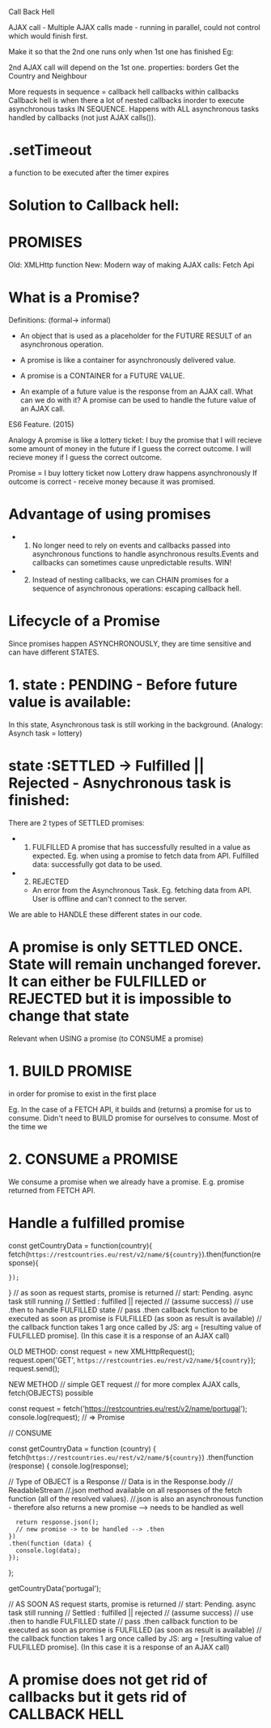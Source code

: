 Call Back Hell

AJAX call -
Multiple AJAX calls made - running in parallel, could not control which would finish first.

Make it so that the 2nd one runs only when 1st one has finished
Eg:

2nd AJAX call will depend on the 1st one.
properties: borders
Get the Country and Neighbour

More requests in sequence = callback hell
callbacks within callbacks
Callback hell is when there a lot of nested callbacks inorder to execute asynchronous tasks IN SEQUENCE. Happens with ALL asynchronous tasks handled by callbacks (not just AJAX calls()).

# .setTimeout

a function to be executed after the timer expires

# Solution to Callback hell:

# PROMISES

Old: XMLHttp function
New: Modern way of making AJAX calls: Fetch Api

# What is a Promise?

Definitions: (formal-> informal)

- An object that is used as a placeholder for the FUTURE RESULT of an asynchronous operation.

- A promise is like a container for asynchronously delivered value.

- A promise is a CONTAINER for a FUTURE VALUE.

- An example of a future value is the response from an AJAX call.
  What can we do with it?
  A promise can be used to handle the future value of an AJAX call.

ES6 Feature. (2015)

Analogy
A promise is like a lottery ticket:
I buy the promise that I will recieve some amount of money in the future if I guess the correct outcome.
I will recieve money if I guess the correct outcome.

Promise = I buy lottery ticket now
Lottery draw happens asynchronously
If outcome is correct - receive money because it was promised.

# Advantage of using promises

- 1. No longer need to rely on events and callbacks passed into asynchronous functions to handle asynchronous results.Events and callbacks can sometimes cause unpredictable results. WIN!
- 2. Instead of nesting callbacks, we can CHAIN promises for a sequence of asynchronous operations: escaping callback hell.

# Lifecycle of a Promise

Since promises happen ASYNCHRONOUSLY, they are time sensitive and can have different STATES.

# 1. state : PENDING - Before future value is available:

In this state, Asynchronous task is still working in the background. (Analogy: Asynch task = lottery)

# state :SETTLED -> Fulfilled || Rejected - Asnychronous task is finished:

There are 2 types of SETTLED promises:

- 1. FULFILLED
     A promise that has successfully resulted in a value as expected. Eg. when using a promise to fetch data from API. Fulfilled data: successfully got data to be used.
- 2. REJECTED
  - An error from the Asynchronous Task. Eg. fetching data from API. User is offline and can't connect to the server.

We are able to HANDLE these different states in our code.

# A promise is only SETTLED ONCE. State will remain unchanged forever. It can either be FULFILLED or REJECTED but it is impossible to change that state

Relevant when USING a promise (to CONSUME a promise)

# 1. BUILD PROMISE

in order for promise to exist in the first place

Eg. In the case of a FETCH API, it builds and (returns) a promise for us to consume. Didn't need to BUILD promise for ourselves to consume. Most of the time we

# 2. CONSUME a PROMISE

We consume a promise when we already have a promise.
E.g. promise returned from FETCH API.

# Handle a fulfilled promise

const getCountryData = function(country){
fetch(`https://restcountries.eu/rest/v2/name/${country}`).then(function(response){

    });

}
// as soon as request starts, promise is returned
// start: Pending. async task still running
// Settled : fulfilled || rejected
// (assume success)
// use .then to handle FULFILLED state
// pass .then callback function to be executed as soon as promise is FULFILLED (as soon as result is available)
// the callback function takes 1 arg once called by JS: arg = [resulting value of FULFILLED promise]. (In this case it is a response of an AJAX call)

OLD METHOD:
const request = new XMLHttpRequest();
request.open('GET', `https://restcountries.eu/rest/v2/name/${country}`);
request.send();

NEW METHOD
// simple GET request
// for more complex AJAX calls, fetch(OBJECTS) possible

const request = fetch('https://restcountries.eu/rest/v2/name/portugal');
console.log(request);
// => Promise

// CONSUME

const getCountryData = function (country) {
fetch(`https://restcountries.eu/rest/v2/name/${country}`)
.then(function (response) {
console.log(response);

// Type of OBJECT is a Response
// Data is in the Response.body
// ReadableStream
//.json method available on all responses of the fetch function (all of the resolved values).
//.json is also an asynchronous function - therefore also returns a new promise --> needs to be handled as well

      return response.json();
      // new promise -> to be handled --> .then
    })
    .then(function (data) {
      console.log(data);
    });

};

getCountryData('portugal');

// AS SOON AS request starts, promise is returned
// start: Pending. async task still running
// Settled : fulfilled || rejected
// (assume success)
// use .then to handle FULFILLED state
// pass .then callback function to be executed as soon as promise is FULFILLED (as soon as result is available)
// the callback function takes 1 arg once called by JS: arg = [resulting value of FULFILLED promise]. (In this case it is a response of an AJAX call)

# A promise does not get rid of callbacks but it gets rid of CALLBACK HELL
